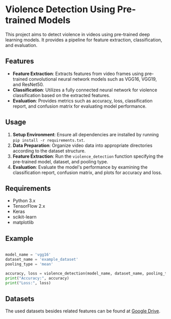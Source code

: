 
# Violence Detection Using Pre-trained Models

This project aims to detect violence in videos using pre-trained deep learning models. It provides a pipeline for feature extraction, classification, and evaluation.

## Features

- **Feature Extraction**: Extracts features from video frames using pre-trained convolutional neural network models such as VGG16, VGG19, and ResNet50.
- **Classification**: Utilizes a fully connected neural network for violence classification based on the extracted features.
- **Evaluation**: Provides metrics such as accuracy, loss, classification report, and confusion matrix for evaluating model performance.

## Usage

1. **Setup Environment**: Ensure all dependencies are installed by running `pip install -r requirements.txt`.
2. **Data Preparation**: Organize video data into appropriate directories according to the dataset structure.
3. **Feature Extraction**: Run the `violence_detection` function specifying the pre-trained model, dataset, and pooling type.
4. **Evaluation**: Evaluate the model's performance by examining the classification report, confusion matrix, and plots for accuracy and loss.

## Requirements

- Python 3.x
- TensorFlow 2.x
- Keras
- scikit-learn
- matplotlib

## Example

```python

model_name = 'vgg16'
dataset_name = 'example_dataset'
pooling_type = 'mean'

accuracy, loss = violence_detection(model_name, dataset_name, pooling_type)
print("Accuracy:", accuracy)
print("Loss:", loss)
```
## Datasets
The used datasets besides related features can be found at [Google Drive](https://drive.google.com/drive/folders/1sKApYFk1OViZZilpzvQlkzHNiePPhS47?usp=sharing).
